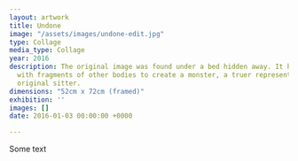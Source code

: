```yaml
---
layout: artwork
title: Undone
image: "/assets/images/undone-edit.jpg"
type: Collage
media_type: Collage
year: 2016
description: The original image was found under a bed hidden away. It has been covered
  with fragments of other bodies to create a monster, a truer representation of the
  original sitter.
dimensions: "​52cm x 72cm (framed)"
exhibition: ''
images: []
date: 2016-01-03 00:00:00 +0000

---
```

Some text
